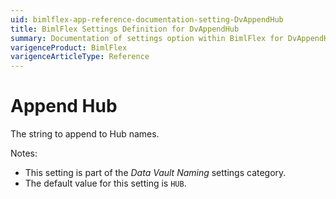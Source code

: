```yaml
---
uid: bimlflex-app-reference-documentation-setting-DvAppendHub
title: BimlFlex Settings Definition for DvAppendHub
summary: Documentation of settings option within BimlFlex for DvAppendHub
varigenceProduct: BimlFlex
varigenceArticleType: Reference
---
```


# Append Hub

The string to append to Hub names.

Notes:

* This setting is part of the *Data Vault Naming* settings category.
* The default value for this setting is `HUB`.
